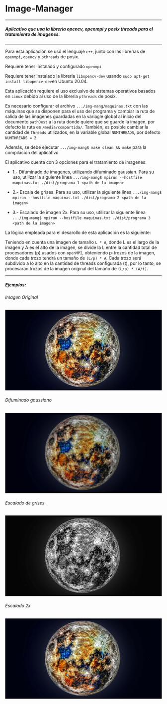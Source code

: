 # Image-Manager
***
##### Aplicativo que usa la libreria opencv, openmpi y posix threads para el tratamiento de imagenes.
***
Para esta aplicación se usó el lenguaje `c++`, junto con las librerías de `openmpi`, `opencv` y `pthreads` de posix.

Requiere tener instalado y configurado `openmpi`

Requiere tener instalado la libreria `libopencv-dev` usando `sudo apt-get install libopencv-dev`en Ubuntu 20.04.

Esta aplicación requiere el uso exclusivo de sistemas operativos basados en `Linux` debido al uso de la libreria `pthreads` de posix.

Es necesario configurar el archivo `.../img-mang/maquinas.txt` con las máquinas que se disponen para el uso del programa y cambiar la ruta de salida de las imagenes guardadas en la variagle global al inicio del documento `pathDest` a la ruta donde quiere que se guarde la imagen, por defecto la ruta es `/media/compartida/`. También, es posible cambiar la cantidad de `Threads` utilizados, en la variable global `NUMTHREADS`, por defecto `NUMTHREADS = 2`.

Además, se debe ejecutar `.../img-mang$ make clean && make` para la compilación del aplicativo.

El aplicativo cuenta con 3 opciones para el tratamiento de imagenes:

* 1.- Difuminado de imagenes, utilizando difuminado gaussian. Para su uso, utilizar la siguiente línea `.../img-mang$ mpirun --hostfile maquinas.txt ./dist/programa 1 <path de la imagen>`

* 2.- Escala de grises. Para su uso, utilizar la siguiente línea `.../img-mang$ mpirun --hostfile maquinas.txt ./dist/programa 2 <path de la imagen>`

* 3.- Escalado de imagen 2x. Para su uso, utilizar la siguiente línea `.../img-mang$ mpirun --hostfile maquinas.txt ./dist/programa 3 <path de la imagen>`

La lógica empleada para el desarollo de esta aplicación es la siguiente:

Teniendo en cuenta una imagen de tamaño `L * A`, donde L es el largo de la imagen y A es el alto de la imagen, se divide la L entre la cantidad total de procesadores (p) usados con `openMPI`, obteniendo p-trozos de la imagen, donde cada trozo tendrá un tamaño de `(L/p) * A`. Cada trozo será subdivido a lo alto en la cantidad de threads configurada (t), por lo tanto, se procesaran trozos de la imagen original del tamaño de `(L/p) * (A/t)`. 

***
##### Ejemplos:
###### Imagen Original
![img](img-mang/examples/test.png "Original")
###### Difuminado gaussiano
![img](img-mang/examples/programa_1.png "Difuminado gaussiano")
###### Escalado de grises
![img](img-mang/examples/programa_2.png "Escala de grises")
###### Escalado 2x
![img](img-mang/examples/programa_3.png "Escalado 2x")
